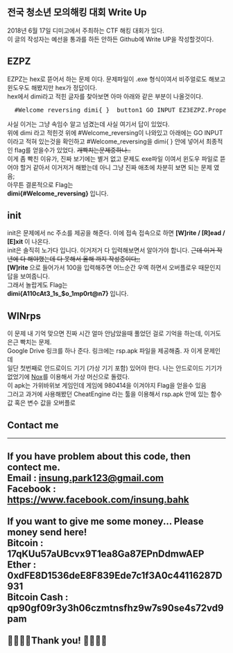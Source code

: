 ## 전국 청소년 모의해킹 대회 Write Up 
2018년 6월 17일 디미고에서 주최하는 CTF 해킹 대회가 있다. </br>
이 글의 작성자는 예선을 통과를 하든 안하든 Github에 Write UP을 작성할것이다. 

## EZPZ
EZPZ는 hex로 뜯어서 하는 문제 이다. 문제파일이 .exe 형식이여서 비주얼로도 해보고 윈도우도 해봤지만 hex가 정답이다. </br>
hex에서 dimi라고 적힌 글자를 찾아보면 아마 아래와 같은 부분이 나올것이다. </br>
<pre>
  #Welcome_reversing dimi{ }  button1 GO INPUT EZ3EZPZ.Properties.Resources
</pre>
사실 이거는 그냥 속임수 알고 넘겼는데 사실 여기서 답이 있었다. </br>
위에 dimi 라고 적힌것 위에 #Welcome_reversing이 나와있고 아래에는 GO INPUT 이라고 적혀 있는것을 확인하고 #Welcome_reversing을 dimi{ } 안에 넣어서 최종적인 flag를 얻을수가 있었다. ~~개빡치는문제중하나..~~ </br>
이게 좀 빡친 이유가, 진짜 보기에는 별거 없고 문제도 exe파일 이여서 윈도우 파일로 뜯어야 할거 같아서 이거저거 해봤는데 아니 그냥 진짜 애초에 차분히 보면 되는 문제 였음; </br>
아무튼 결론적으로 Flag는 </br>
<strong> dimi{#Welcome_reversing} </strong> 입니다.

## init
init은 문제에서 nc 주소를 제공을 해준다. 이에 접속 접속으로 하면 <strong> [W]rite / [R]ead / [E]xit </strong> 이 나온다. </br>
init은 솔직히 노가다 입니다. 이거저거 다 입력해보면서 알아가야 합니다. ~~근데 이거 작년에 다 해야했는데 다 못해서 올해 까지 작성중이다;;~~ </br>
<strong> [W]rite </strong> 으로 들어가서 100을 입력해주면 어느순간 우엑 하면서 오버플로우 때문인지 답을 보여줍니다. </br>
그래서 놀랍게도 Flag는 </br>
<strong> dimi{A110cAt3_1s_$o_1mp0rt@n7} </strong> 입니다. </br>

## WINrps
이 문제 내 기억 맞으면 진짜 시간 얼마 안남았을때 풀었던 걸로 기억을 하는데, 이거도 은근 빡치는 문제. </br>
Google Drive 링크를 하나 준다. 링크에는 rsp.apk 파일을 제공해줌. 자 이게 문제인데 </br>
일단 첫번째로 안드로이드 기기 (가상 기기 포함) 있어야 한다. 나는 안드로이드 기기가 없었기에 <a href="https://kr.bignox.com/">Nox</a>를 이용해서 가상 머신으로 돌렸다. </br>
이 apk는 가위바위보 게임인데 게임에 980414을 이겨야지 Flag을 얻을수 있음 </br>
그러고 과거에 사용해봤던 CheatEngine 라는 툴을 이용해서 rsp.apk 안에 있는 함수 값 혹은 변수 값을 오버플로


## Contact me
----------------------------------------
If you have problem about this code, then contect me. </br>
Email : insung.park123@gmail.com </br>
Facebook : https://www.facebook.com/insung.bahk </br>
</br>
If you want to give me some money... Please money send here! </br>
Bitcoin : 17qKUu57aUBcvx9T1ea8Ga87EPnDdmwAEP </br>
Ether : 0xdFE8D1536deE8F839Ede7c1f3A0c44116287D931  
Bitcoin Cash : qp90gf09r3y3h06czmtnsfhz9w7s90se4s72vd9pam </br> 
</br>
🙇‍♀️👾🤩Thank you! 🤩👾🙇‍♂️ 
----------------------------------------
